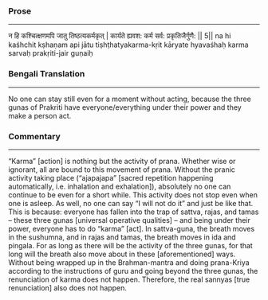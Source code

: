 ### Prose 
 --- 
न हि कश्चित्क्षणमपि जातु तिष्ठत्यकर्मकृत् |
कार्यते ह्यवश: कर्म सर्व: प्रकृतिजैर्गुणै: || 5||
na hi kaśhchit kṣhaṇam api jātu tiṣhṭhatyakarma-kṛit
kāryate hyavaśhaḥ karma sarvaḥ prakṛiti-jair guṇaiḥ

### Bengali Translation 
 --- 
No one can stay still even for a moment without acting, because the three gunas of Prakriti have everyone/everything under their power and they make a person act.

### Commentary 
 --- 
“Karma” [action] is nothing but the activity of prana. Whether wise or ignorant, all are bound to this movement of prana. Without the pranic activity taking place (“ajapajapa” [sacred repetition happening automatically, i.e. inhalation and exhalation]), absolutely no one can continue to be even for a short while. This activity does not stop even when one is asleep. As well, no one can say “I will not do it” and just be like that. This is because: everyone has fallen into the trap of sattva, rajas, and tamas – these three gunas [universal operative qualities] – and being under their power, everyone has to do “karma” [act]. In sattva-guna, the breath moves in the sushumna, and in rajas and tamas, the breath moves in ida and pingala. For as long as there will be the activity of the three gunas, for that long will the breath also move about in these [aforementioned] ways. Without being wrapped up in the Brahman-mantra and doing prana-Kriya according to the instructions of guru and going beyond the three gunas, the renunciation of karma does not happen. Therefore, the real sannyas [true renunciation] also does not happen.